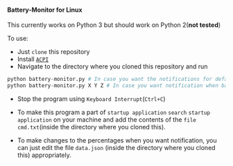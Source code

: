 #### Battery-Monitor for Linux

This currently works on Python 3 but should work on Python 2(**not tested**)

To use:

- Just `clone` this repository
- Install [`ACPI`](https://en.wikipedia.org/wiki/Advanced_Configuration_and_Power_Interface)
- Navigate to the directory where you cloned this repository and run

```python
python battery-monitor.py # In case you want the notifications for default values(50, 30, 10, 5).
python battery-monitor.py X Y Z # In case you want notification when battery is at X%, Y%, Z%, you can give as many values as you wish
```

- Stop the program using `Keyboard Interrupt`(`Ctrl+C`)

- To make this program a part of `startup application` `search` `startup application` on your machine and add the contents of the `file` `cmd.txt`(inside the directory where you cloned this).

- To make changes to the percentages when you want notification, you can just edit the file `data.json` (inside the directory where you cloned this) appropriately.
